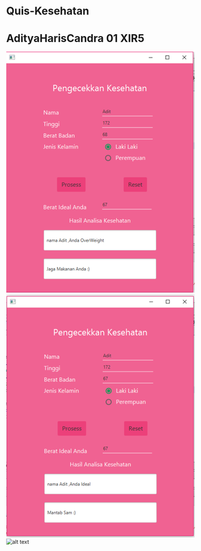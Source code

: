 # Quis-Kesehatan
# AdityaHarisCandra 01 XIR5
![alt text](https://github.com/Haace/Quis-Kesehatan/blob/master/Capture.PNG)
![alt text](https://github.com/Haace/Quis-Kesehatan/blob/master/Capture1.PNG)
![alt text](https://github.com/Haace/Quis-Kesehatan/blob/master/Capture2.PNG)
